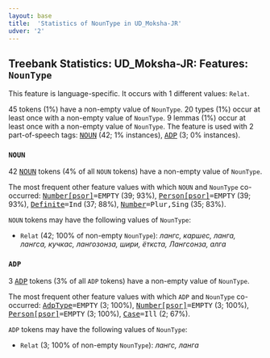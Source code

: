 ```yaml
---
layout: base
title:  'Statistics of NounType in UD_Moksha-JR'
udver: '2'
---
```


## Treebank Statistics: UD_Moksha-JR: Features: `NounType`

This feature is language-specific.
It occurs with 1 different values: `Relat`.

45 tokens (1%) have a non-empty value of `NounType`.
20 types (1%) occur at least once with a non-empty value of `NounType`.
9 lemmas (1%) occur at least once with a non-empty value of `NounType`.
The feature is used with 2 part-of-speech tags: <tt><a href="mdf_jr-pos-NOUN.html">NOUN</a></tt> (42; 1% instances), <tt><a href="mdf_jr-pos-ADP.html">ADP</a></tt> (3; 0% instances).

### `NOUN`

42 <tt><a href="mdf_jr-pos-NOUN.html">NOUN</a></tt> tokens (4% of all `NOUN` tokens) have a non-empty value of `NounType`.

The most frequent other feature values with which `NOUN` and `NounType` co-occurred: <tt><a href="mdf_jr-feat-Number-psor.html">Number[psor]</a></tt><tt>=EMPTY</tt> (39; 93%), <tt><a href="mdf_jr-feat-Person-psor.html">Person[psor]</a></tt><tt>=EMPTY</tt> (39; 93%), <tt><a href="mdf_jr-feat-Definite.html">Definite</a></tt><tt>=Ind</tt> (37; 88%), <tt><a href="mdf_jr-feat-Number.html">Number</a></tt><tt>=Plur,Sing</tt> (35; 83%).

`NOUN` tokens may have the following values of `NounType`:

* `Relat` (42; 100% of non-empty `NounType`): <em>лангс, каршес, ланга, лангса, кучкас, лангозонза, шири, ёткста, Лангсонза, алга</em>

### `ADP`

3 <tt><a href="mdf_jr-pos-ADP.html">ADP</a></tt> tokens (3% of all `ADP` tokens) have a non-empty value of `NounType`.

The most frequent other feature values with which `ADP` and `NounType` co-occurred: <tt><a href="mdf_jr-feat-AdpType.html">AdpType</a></tt><tt>=EMPTY</tt> (3; 100%), <tt><a href="mdf_jr-feat-Number-psor.html">Number[psor]</a></tt><tt>=EMPTY</tt> (3; 100%), <tt><a href="mdf_jr-feat-Person-psor.html">Person[psor]</a></tt><tt>=EMPTY</tt> (3; 100%), <tt><a href="mdf_jr-feat-Case.html">Case</a></tt><tt>=Ill</tt> (2; 67%).

`ADP` tokens may have the following values of `NounType`:

* `Relat` (3; 100% of non-empty `NounType`): <em>лангс, ланга</em>

